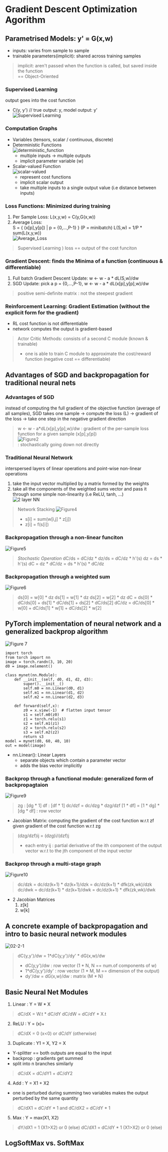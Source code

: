 # Gradient Descent Optimization Agorithm

## Parametrised Models: y' = G(x,w)

* inputs: varies from sample to sample
* trainable parameters(implicit): shared across training samples
> implicit: aren't passed when the function is called, but saved inside the function <br>
> == Object-Oriented

### Supervised Learning

output goes into the cost function   
* C(y, y') // true output: y, model output: y'   
![Supervised Learning](./images/Figure1.jpg)

### Computation Graphs

* Variables (tensors, scalar / continuous, discrete)   
* Deterministic Functions   
![deterministic_function](./images/deterministic_function.png)
  - multiple inputs -> multiple outputs
  - implicit parameter variable (w)
* Scalar-valued Function   
![scalar-valued](./images/scalar-valued/png)
  - represent cost functions
  - implicit scalar output
  - take multiple inputs to a single output value (i.e distance between inputs)

### Loss Functions: Minimized during training

1. Per Sample Loss: L(x,y,w) = C(y,G(x,w))   
2. Average Loss:   
S = { (x[p],y[p]) | p = {0,...,P-1} } (P = minibatch)
L(S,w) = 1/P * sum(L(x,y,w))   
![Average_Loss](./images/Average_Loss.png)   
> Supervised Learning ) loss == output of the cost funciton

### Gradient Descent: finds the Minima of a function (continuous & differentiable)

1. Full batch Gradient Descent Update: w <- w - a * dL(S,w)/dw
2. SGD Update: pick a p = {0,...,P-1}, w <- w - a * dL(x[p],y[p],w)/dw
> positive semi-definite matrix : not the steepest gradient

### Reinforcement Learning: Gradient Estimation (without the explicit form for the gradient)

* RL cost function is not differentiable
* network computes the output is gradient-based
> Actor Critic Methods: consists of a second C module (known & trainable)
> * one is able to train C module to approximate the cost/reward function (negative cost == differentiable)

## Advantages of SGD and backpropagation for traditional neural nets

### Advantages of SGD
instead of computing the full gradient of the objective function (average of all samples), SGD takes one sample -> compute the loss (L) -> gradient of the loss -> take one step in the negative gradient direction
> w <- w - a*dL(x[p],y[p],w)/dw : gradient of the per-sample loss function for a given sample (x[p],y[p])   
![Figure2](./images/Figure2.png)   
: stochastically going down not directly

### Traditional Neural Network
interspersed layers of linear operations and point-wise non-linear operations   
1. take the input vector multiplied by a matrix formed by the weights
2. take all the components of the weighted sums vector and pass it through some simple non-linearity (i.e ReLU, tanh, ...)   
![2 layer NN](./images/Figure3.png)   

> Network Stacking
> ![Figure4](./images/Figure4.png)
> * s[i] = sum(w[i,j] * z[j])
> * z[i] = f(s[i])

### Backpropagation through a non-linear funciton
![Figure5](./images/Figure5.png)
> _Stochastic Operation_
> dC/ds = dC/dz * dz/ds = dC/dz * h'(s)
> dz = ds * h'(s)
> dC = dz * dC/dz = ds * h'(s) * dC/dz

### Backpropagation through a weighted sum
![Figure6](./images/Figure6.png)
> ds[0] = w[0] * dz
> ds[1] = w[1] * dz
> ds[2] = w[2] * dz
> dC = ds[0] * dC/ds[0] + ds[1] * dC/ds[1] + ds[2] * dC/ds[2]
> dC/dz = dC/ds[0] * w[0] + dC/ds[1] * w[1] + dC/ds[2] * w[2]

## PyTorch implementation of neural network and a generalized backprop algorithm

![Figure 7](./images/Figure7.png)   
```
import torch
from torch import nn
image = torch.randn(3, 10, 20)
d0 = image.nelement()

class mynet(nn.Module):
    def __init__(self, d0, d1, d2, d3):
        super().__init__()
        self.m0 = nn.Linear(d0, d1)
        self.m1 = nn.Linear(d1, d2)
        self.m2 = nn.Linear(d2, d3)

    def forward(self,x):
        z0 = x.view(-1)  # flatten input tensor
        s1 = self.m0(z0)
        z1 = torch.relu(s1)
        s2 = self.m1(z1)
        z2 = torch.relu(s2)
        s3 = self.m2(z2)
        return s3
model = mynet(d0, 60, 40, 10)
out = model(image)
```
* nn.Linear(): Linear Layers
  - separate objects which contain a parameter vector
  - adds the bias vector implicitly
  
### Backprop through a functional module: generalized form of backpropagtaion

![Figure9](./images/Figure9.png)   
> zg : [dg * 1]
> df : [df * 1]
> dc/dzf = dc/dzg * dzg/dzf
> [1 * df] = [1 * dg] * [dg * df] : row vector

* Jacobian Matrix: computing the gradient of the cost function w.r.t zf given gradient of the cost function w.r.t zg
> (dzg/dzf)ij = (dzg)i/(dzf)j
> - each entry ij : partial derivative of the ith component of the output vector w.r.t to the jth component of the input vector

### Backprop through a multi-stage graph

![Figure10](./images/Figure10.png)
> dc/dzk = dc/dz(k+1) * dz(k+1)/dzk = dc/dz(k+1) * dfk(zk,wk)/dzk
> dc/dwk = dc/dz(k+1) * dz(k+1)/dwk = dc/dz(k+1) * dfk(zk,wk)/dwk

* 2 Jacobian Matrices
  1. z[k]
  2. w[k]

## A concrete example of backpropagation and intro to basic neural network modules

![02-2-1](./images/02-2-1.png)
> dC(y,y')/dw = 1*dC(y,y')/dy' * dG(x,w)/dw
> - dC(y,y')/dw : row vector (1 * N, N == num.of components of w)
> - 1*dC(y,y')/dy' : row vector (1 * M, M == dimension of the output)
> - dy'/dw = dG(x,w)/dw : matrix (M * N)

## Basic Neural Net Modules
1. Linear : Y = W * X
> dC/dX = W.t * dC/dY
> dC/dW = dC/dY * X.t
2. ReLU : Y = (x)+
> dC/dX = 0 (x<0)  or  dC/dY (otherwise)
3. Duplicate : Y1 = X, Y2 = X
  * Y-splitter == both outputs are equal to the input
  * backprop : gradients get summed
  * split into n branches similarly
> dC/dX = dC/dY1 + dC/dY2
4. Add : Y = X1 + X2
  * one is perturbed during summing two variables makes the output perturbed by the same quantity
> dC/dX1 = dC/dY * 1  and  dC/dX2 = dC/dY * 1
5. Max : Y = max(X1, X2)
> dY/dX1 = 1 (X1>X2)  or  0 (else)
> dC/dX1 = dC/dY * 1 (X1>X2)  or  0 (else)

## LogSoftMax vs. SoftMax
